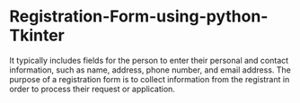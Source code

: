 # Registration-Form-using-python-Tkinter
 It typically includes fields for the person to enter their personal and contact information, such as name, address, phone number, and email address.  The purpose of a registration form is to collect information from the registrant in order to process their request or application. 
